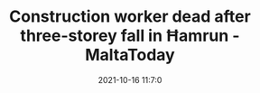 ---
"title": "Construction worker dead after three-storey fall in Ħamrun - MaltaToday"
"date": "2021-10-16 11:7:0"
"feed_name": "GOOGLENEWSCONSTRUCTION"
"feed_website": "https://news.google.com/search?q=construction%2Bincident&hl=en-US&gl=US&ceid=US:en"
"feed_rss": "https://news.google.com/rss/search?q=construction%2Bincident&hl=en-US&gl=US&ceid=US:en"
"link": "https://www.maltatoday.com.mt/news/court_and_police/112715/construction_worker_dead_after_a_threestorey_fall_in_amrun"
"source": "{'href': 'https://www.maltatoday.com.mt', 'title': 'MaltaToday'}"
"file": "_posts/2021-1-1-d4e75903e46f2587f0d5351a4fcb80d2d4ee84e7.md"
"accident": "1"
"drilling": "1"
"dead": "1"
"injured": "0"
"arrested": "0"
"place": "ħamrun"
"where": "construction site"
"causes": "fall"
"place_uri": "http://en.wikipedia.org/wiki/%C4%A6amrun"
---